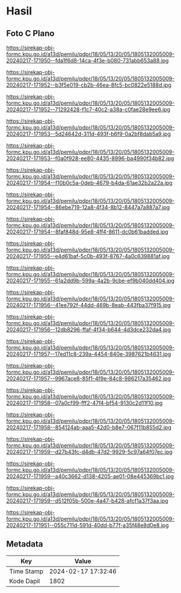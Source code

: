 # Hasil

## Foto C Plano

https://sirekap-obj-formc.kpu.go.id/a13d/pemilu/pdpr/18/05/13/20/05/1805132005009-20240217-171950--fda1f6d8-14ca-4f3e-b080-731abb653a88.jpg

https://sirekap-obj-formc.kpu.go.id/a13d/pemilu/pdpr/18/05/13/20/05/1805132005009-20240217-171952--b3f5e019-cb2b-46ea-8fc5-bc0822e5188d.jpg

https://sirekap-obj-formc.kpu.go.id/a13d/pemilu/pdpr/18/05/13/20/05/1805132005009-20240217-171952--71292428-f1c7-40c2-a38a-c0fae28e9ee6.jpg

https://sirekap-obj-formc.kpu.go.id/a13d/pemilu/pdpr/18/05/13/20/05/1805132005009-20240217-171953--5d24642d-311d-493f-b6f9-0a2bf8dab5a9.jpg

https://sirekap-obj-formc.kpu.go.id/a13d/pemilu/pdpr/18/05/13/20/05/1805132005009-20240217-171953--f0a0f928-ee80-4435-8996-ba4990f34b82.jpg

https://sirekap-obj-formc.kpu.go.id/a13d/pemilu/pdpr/18/05/13/20/05/1805132005009-20240217-171954--f10b0c5a-0deb-4679-b4da-61ae32b2a22a.jpg

https://sirekap-obj-formc.kpu.go.id/a13d/pemilu/pdpr/18/05/13/20/05/1805132005009-20240217-171954--86ebe719-12a8-4f34-8b12-8447a7a887a7.jpg

https://sirekap-obj-formc.kpu.go.id/a13d/pemilu/pdpr/18/05/13/20/05/1805132005009-20240217-171954--8faf848d-95e8-4ff4-8611-dc0b61badded.jpg

https://sirekap-obj-formc.kpu.go.id/a13d/pemilu/pdpr/18/05/13/20/05/1805132005009-20240217-171955--e4d61baf-5c0b-493f-8767-4a0c639881af.jpg

https://sirekap-obj-formc.kpu.go.id/a13d/pemilu/pdpr/18/05/13/20/05/1805132005009-20240217-171955--61a2dd9b-599a-4a2b-9cbe-ef9b040dd404.jpg

https://sirekap-obj-formc.kpu.go.id/a13d/pemilu/pdpr/18/05/13/20/05/1805132005009-20240217-171956--41ee792f-44dd-469b-8eab-443fba37f915.jpg

https://sirekap-obj-formc.kpu.go.id/a13d/pemilu/pdpr/18/05/13/20/05/1805132005009-20240217-171956--12db8296-ffaf-4f34-b644-4d3dce232da4.jpg

https://sirekap-obj-formc.kpu.go.id/a13d/pemilu/pdpr/18/05/13/20/05/1805132005009-20240217-171957--17ed11c8-239a-4454-840e-3987621b4631.jpg

https://sirekap-obj-formc.kpu.go.id/a13d/pemilu/pdpr/18/05/13/20/05/1805132005009-20240217-171957--9967ace8-85f1-4f9e-84c8-986217a35462.jpg

https://sirekap-obj-formc.kpu.go.id/a13d/pemilu/pdpr/18/05/13/20/05/1805132005009-20240217-171958--07a0cf99-fff2-47f4-bf54-9130c2d11f10.jpg

https://sirekap-obj-formc.kpu.go.id/a13d/pemilu/pdpr/18/05/13/20/05/1805132005009-20240217-171958--854124ab-aaa5-42d0-b8e7-067f11b855d2.jpg

https://sirekap-obj-formc.kpu.go.id/a13d/pemilu/pdpr/18/05/13/20/05/1805132005009-20240217-171959--d27b43fc-d4db-47d2-9929-5c97a64f07ec.jpg

https://sirekap-obj-formc.kpu.go.id/a13d/pemilu/pdpr/18/05/13/20/05/1805132005009-20240217-171959--a40c3662-d138-4205-ae01-08e445369bc1.jpg

https://sirekap-obj-formc.kpu.go.id/a13d/pemilu/pdpr/18/05/13/20/05/1805132005009-20240217-171959--d512f05b-500e-4a47-b428-afcf1a37f3aa.jpg

https://sirekap-obj-formc.kpu.go.id/a13d/pemilu/pdpr/18/05/13/20/05/1805132005009-20240217-171951--055c711d-591d-40dd-b77f-a35f48e8d0e8.jpg


## Metadata

| Key        | Value               |
| ---------- | ------------------- |
| Time Stamp | 2024-02-17 17:32:46 |
| Kode Dapil | 1802                |



